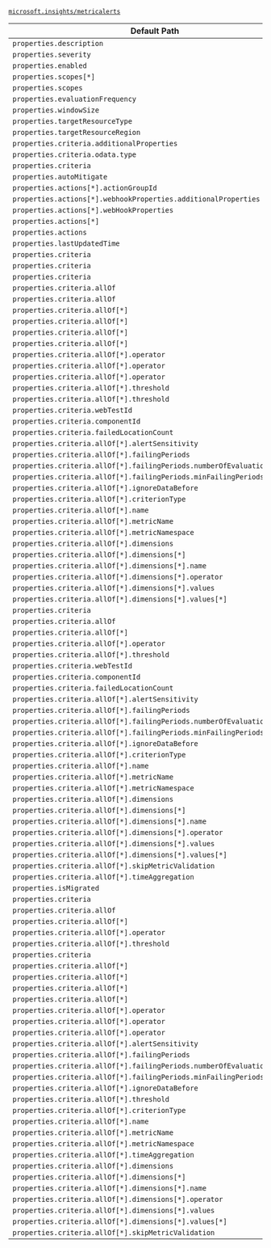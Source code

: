 [`microsoft.insights/metricalerts`](https://docs.microsoft.com/en-us/azure/templates/microsoft.insights/metricalerts)

| Default Path | Alias |
|---|---|
| `properties.description` | `Microsoft.Insights/metricalerts/description` |
| `properties.severity` | `Microsoft.Insights/metricalerts/severity` |
| `properties.enabled` | `Microsoft.Insights/metricalerts/enabled` |
| `properties.scopes[*]` | `Microsoft.Insights/metricalerts/scopes[*]` |
| `properties.scopes` | `Microsoft.Insights/metricalerts/scopes` |
| `properties.evaluationFrequency` | `Microsoft.Insights/metricalerts/evaluationFrequency` |
| `properties.windowSize` | `Microsoft.Insights/metricalerts/windowSize` |
| `properties.targetResourceType` | `Microsoft.Insights/metricalerts/targetResourceType` |
| `properties.targetResourceRegion` | `Microsoft.Insights/metricalerts/targetResourceRegion` |
| `properties.criteria.additionalProperties` | `Microsoft.Insights/metricalerts/criteria.additionalProperties` |
| `properties.criteria.odata.type` | `Microsoft.Insights/metricalerts/criteria.odata.type` |
| `properties.criteria` | `Microsoft.Insights/metricalerts/criteria` |
| `properties.autoMitigate` | `Microsoft.Insights/metricalerts/autoMitigate` |
| `properties.actions[*].actionGroupId` | `Microsoft.Insights/metricalerts/actions[*].actionGroupId` |
| `properties.actions[*].webhookProperties.additionalProperties` | `Microsoft.Insights/metricalerts/actions[*].webhookProperties.additionalProperties` |
| `properties.actions[*].webHookProperties` | `Microsoft.Insights/metricalerts/actions[*].webhookProperties` |
| `properties.actions[*]` | `Microsoft.Insights/metricalerts/actions[*]` |
| `properties.actions` | `Microsoft.Insights/metricalerts/actions` |
| `properties.lastUpdatedTime` | `Microsoft.Insights/metricalerts/lastUpdatedTime` |
| `properties.criteria` | `Microsoft.Insights/metricAlerts/criteria.Microsoft.Azure.Monitor.SingleResourceMultipleMetricCriteria` |
| `properties.criteria` | `Microsoft.Insights/metricAlerts/criteria.Microsoft.Azure.Monitor.WebtestLocationAvailabilityCriteria` |
| `properties.criteria` | `Microsoft.Insights/metricAlerts/criteria.Microsoft.Azure.Monitor.MultipleResourceMultipleMetricCriteria` |
| `properties.criteria.allOf` | `Microsoft.Insights/metricAlerts/criteria.Microsoft.Azure.Monitor.SingleResourceMultipleMetricCriteria.allOf` |
| `properties.criteria.allOf` | `Microsoft.Insights/metricAlerts/criteria.Microsoft.Azure.Monitor.MultipleResourceMultipleMetricCriteria.allOf` |
| `properties.criteria.allOf[*]` | `Microsoft.Insights/metricAlerts/criteria.Microsoft.Azure.Monitor.SingleResourceMultipleMetricCriteria.allOf[*]` |
| `properties.criteria.allOf[*]` | `Microsoft.Insights/metricAlerts/criteria.Microsoft.Azure.Monitor.MultipleResourceMultipleMetricCriteria.allOf[*]` |
| `properties.criteria.allOf[*]` | `Microsoft.Insights/metricAlerts/criteria.Microsoft.Azure.Monitor.MultipleResourceMultipleMetricCriteria.allOf[*].StaticThresholdCriterion` |
| `properties.criteria.allOf[*]` | `Microsoft.Insights/metricAlerts/criteria.Microsoft.Azure.Monitor.MultipleResourceMultipleMetricCriteria.allOf[*].DynamicThresholdCriterion` |
| `properties.criteria.allOf[*].operator` | `Microsoft.Insights/metricAlerts/criteria.Microsoft.Azure.Monitor.SingleResourceMultipleMetricCriteria.allOf[*].operator` |
| `properties.criteria.allOf[*].operator` | `Microsoft.Insights/metricAlerts/criteria.Microsoft.Azure.Monitor.MultipleResourceMultipleMetricCriteria.allOf[*].StaticThresholdCriterion.operator` |
| `properties.criteria.allOf[*].operator` | `Microsoft.Insights/metricAlerts/criteria.Microsoft.Azure.Monitor.MultipleResourceMultipleMetricCriteria.allOf[*].DynamicThresholdCriterion.operator` |
| `properties.criteria.allOf[*].threshold` | `Microsoft.Insights/metricAlerts/criteria.Microsoft.Azure.Monitor.SingleResourceMultipleMetricCriteria.allOf[*].threshold` |
| `properties.criteria.allOf[*].threshold` | `Microsoft.Insights/metricAlerts/criteria.Microsoft.Azure.Monitor.MultipleResourceMultipleMetricCriteria.allOf[*].StaticThresholdCriterion.threshold` |
| `properties.criteria.webTestId` | `Microsoft.Insights/metricAlerts/criteria.Microsoft.Azure.Monitor.WebtestLocationAvailabilityCriteria.webTestId` |
| `properties.criteria.componentId` | `Microsoft.Insights/metricAlerts/criteria.Microsoft.Azure.Monitor.WebtestLocationAvailabilityCriteria.componentId` |
| `properties.criteria.failedLocationCount` | `Microsoft.Insights/metricAlerts/criteria.Microsoft.Azure.Monitor.WebtestLocationAvailabilityCriteria.failedLocationCount` |
| `properties.criteria.allOf[*].alertSensitivity` | `Microsoft.Insights/metricAlerts/criteria.Microsoft.Azure.Monitor.MultipleResourceMultipleMetricCriteria.allOf[*].DynamicThresholdCriterion.alertSensitivity` |
| `properties.criteria.allOf[*].failingPeriods` | `Microsoft.Insights/metricAlerts/criteria.Microsoft.Azure.Monitor.MultipleResourceMultipleMetricCriteria.allOf[*].DynamicThresholdCriterion.failingPeriods` |
| `properties.criteria.allOf[*].failingPeriods.numberOfEvaluationPeriods` | `Microsoft.Insights/metricAlerts/criteria.Microsoft.Azure.Monitor.MultipleResourceMultipleMetricCriteria.allOf[*].DynamicThresholdCriterion.failingPeriods.numberOfEvaluationPeriods` |
| `properties.criteria.allOf[*].failingPeriods.minFailingPeriodsToAlert` | `Microsoft.Insights/metricAlerts/criteria.Microsoft.Azure.Monitor.MultipleResourceMultipleMetricCriteria.allOf[*].DynamicThresholdCriterion.failingPeriods.minFailingPeriodsToAlert` |
| `properties.criteria.allOf[*].ignoreDataBefore` | `Microsoft.Insights/metricAlerts/criteria.Microsoft.Azure.Monitor.MultipleResourceMultipleMetricCriteria.allOf[*].DynamicThresholdCriterion.ignoreDataBefore` |
| `properties.criteria.allOf[*].criterionType` | `Microsoft.Insights/metricAlerts/criteria.Microsoft.Azure.Monitor.MultipleResourceMultipleMetricCriteria.allOf[*].criterionType` |
| `properties.criteria.allOf[*].name` | `Microsoft.Insights/metricAlerts/criteria.Microsoft.Azure.Monitor.MultipleResourceMultipleMetricCriteria.allOf[*].name` |
| `properties.criteria.allOf[*].metricName` | `Microsoft.Insights/metricAlerts/criteria.Microsoft.Azure.Monitor.MultipleResourceMultipleMetricCriteria.allOf[*].metricName` |
| `properties.criteria.allOf[*].metricNamespace` | `Microsoft.Insights/metricAlerts/criteria.Microsoft.Azure.Monitor.MultipleResourceMultipleMetricCriteria.allOf[*].metricNamespace` |
| `properties.criteria.allOf[*].dimensions` | `Microsoft.Insights/metricAlerts/criteria.Microsoft.Azure.Monitor.MultipleResourceMultipleMetricCriteria.allOf[*].dimensions` |
| `properties.criteria.allOf[*].dimensions[*]` | `Microsoft.Insights/metricAlerts/criteria.Microsoft.Azure.Monitor.MultipleResourceMultipleMetricCriteria.allOf[*].dimensions[*]` |
| `properties.criteria.allOf[*].dimensions[*].name` | `Microsoft.Insights/metricAlerts/criteria.Microsoft.Azure.Monitor.MultipleResourceMultipleMetricCriteria.allOf[*].dimensions[*].name` |
| `properties.criteria.allOf[*].dimensions[*].operator` | `Microsoft.Insights/metricAlerts/criteria.Microsoft.Azure.Monitor.MultipleResourceMultipleMetricCriteria.allOf[*].dimensions[*].operator` |
| `properties.criteria.allOf[*].dimensions[*].values` | `Microsoft.Insights/metricAlerts/criteria.Microsoft.Azure.Monitor.MultipleResourceMultipleMetricCriteria.allOf[*].dimensions[*].values` |
| `properties.criteria.allOf[*].dimensions[*].values[*]` | `Microsoft.Insights/metricAlerts/criteria.Microsoft.Azure.Monitor.MultipleResourceMultipleMetricCriteria.allOf[*].dimensions[*].values[*]` |
| `properties.criteria` | `Microsoft.Insights/metricAlerts/criteria.Microsoft-Azure-Monitor-SingleResourceMultipleMetricCriteria` |
| `properties.criteria.allOf` | `Microsoft.Insights/metricAlerts/criteria.Microsoft-Azure-Monitor-SingleResourceMultipleMetricCriteria.allOf` |
| `properties.criteria.allOf[*]` | `Microsoft.Insights/metricAlerts/criteria.Microsoft-Azure-Monitor-SingleResourceMultipleMetricCriteria.allOf[*]` |
| `properties.criteria.allOf[*].operator` | `Microsoft.Insights/metricAlerts/criteria.Microsoft-Azure-Monitor-SingleResourceMultipleMetricCriteria.allOf[*].operator` |
| `properties.criteria.allOf[*].threshold` | `Microsoft.Insights/metricAlerts/criteria.Microsoft-Azure-Monitor-SingleResourceMultipleMetricCriteria.allOf[*].threshold` |
| `properties.criteria.webTestId` | `Microsoft.Insights/metricAlerts/criteria.Microsoft-Azure-Monitor-WebtestLocationAvailabilityCriteria.webTestId` |
| `properties.criteria.componentId` | `Microsoft.Insights/metricAlerts/criteria.Microsoft-Azure-Monitor-WebtestLocationAvailabilityCriteria.componentId` |
| `properties.criteria.failedLocationCount` | `Microsoft.Insights/metricAlerts/criteria.Microsoft-Azure-Monitor-WebtestLocationAvailabilityCriteria.failedLocationCount` |
| `properties.criteria.allOf[*].alertSensitivity` | `Microsoft.Insights/metricAlerts/criteria.Microsoft-Azure-Monitor-MultipleResourceMultipleMetricCriteria.allOf[*].DynamicThresholdCriterion.alertSensitivity` |
| `properties.criteria.allOf[*].failingPeriods` | `Microsoft.Insights/metricAlerts/criteria.Microsoft-Azure-Monitor-MultipleResourceMultipleMetricCriteria.allOf[*].DynamicThresholdCriterion.failingPeriods` |
| `properties.criteria.allOf[*].failingPeriods.numberOfEvaluationPeriods` | `Microsoft.Insights/metricAlerts/criteria.Microsoft-Azure-Monitor-MultipleResourceMultipleMetricCriteria.allOf[*].DynamicThresholdCriterion.failingPeriods.numberOfEvaluationPeriods` |
| `properties.criteria.allOf[*].failingPeriods.minFailingPeriodsToAlert` | `Microsoft.Insights/metricAlerts/criteria.Microsoft-Azure-Monitor-MultipleResourceMultipleMetricCriteria.allOf[*].DynamicThresholdCriterion.failingPeriods.minFailingPeriodsToAlert` |
| `properties.criteria.allOf[*].ignoreDataBefore` | `Microsoft.Insights/metricAlerts/criteria.Microsoft-Azure-Monitor-MultipleResourceMultipleMetricCriteria.allOf[*].DynamicThresholdCriterion.ignoreDataBefore` |
| `properties.criteria.allOf[*].criterionType` | `Microsoft.Insights/metricAlerts/criteria.Microsoft-Azure-Monitor-MultipleResourceMultipleMetricCriteria.allOf[*].criterionType` |
| `properties.criteria.allOf[*].name` | `Microsoft.Insights/metricAlerts/criteria.Microsoft-Azure-Monitor-MultipleResourceMultipleMetricCriteria.allOf[*].name` |
| `properties.criteria.allOf[*].metricName` | `Microsoft.Insights/metricAlerts/criteria.Microsoft-Azure-Monitor-MultipleResourceMultipleMetricCriteria.allOf[*].metricName` |
| `properties.criteria.allOf[*].metricNamespace` | `Microsoft.Insights/metricAlerts/criteria.Microsoft-Azure-Monitor-MultipleResourceMultipleMetricCriteria.allOf[*].metricNamespace` |
| `properties.criteria.allOf[*].dimensions` | `Microsoft.Insights/metricAlerts/criteria.Microsoft-Azure-Monitor-MultipleResourceMultipleMetricCriteria.allOf[*].dimensions` |
| `properties.criteria.allOf[*].dimensions[*]` | `Microsoft.Insights/metricAlerts/criteria.Microsoft-Azure-Monitor-MultipleResourceMultipleMetricCriteria.allOf[*].dimensions[*]` |
| `properties.criteria.allOf[*].dimensions[*].name` | `Microsoft.Insights/metricAlerts/criteria.Microsoft-Azure-Monitor-MultipleResourceMultipleMetricCriteria.allOf[*].dimensions[*].name` |
| `properties.criteria.allOf[*].dimensions[*].operator` | `Microsoft.Insights/metricAlerts/criteria.Microsoft-Azure-Monitor-MultipleResourceMultipleMetricCriteria.allOf[*].dimensions[*].operator` |
| `properties.criteria.allOf[*].dimensions[*].values` | `Microsoft.Insights/metricAlerts/criteria.Microsoft-Azure-Monitor-MultipleResourceMultipleMetricCriteria.allOf[*].dimensions[*].values` |
| `properties.criteria.allOf[*].dimensions[*].values[*]` | `Microsoft.Insights/metricAlerts/criteria.Microsoft-Azure-Monitor-MultipleResourceMultipleMetricCriteria.allOf[*].dimensions[*].values[*]` |
| `properties.criteria.allOf[*].skipMetricValidation` | `Microsoft.Insights/metricAlerts/criteria.Microsoft-Azure-Monitor-MultipleResourceMultipleMetricCriteria.allOf[*].skipMetricValidation` |
| `properties.criteria.allOf[*].timeAggregation` | `Microsoft.Insights/metricAlerts/criteria.Microsoft-Azure-Monitor-MultipleResourceMultipleMetricCriteria.allOf[*].timeAggregation` |
| `properties.isMigrated` | `Microsoft.Insights/metricAlerts/isMigrated` |
| `properties.criteria` | `Microsoft.Insights/metricAlerts/criteria.Microsoft-Azure-Monitor-MultipleResourceMultipleMetricCriteria` |
| `properties.criteria.allOf` | `Microsoft.Insights/metricAlerts/criteria.Microsoft-Azure-Monitor-MultipleResourceMultipleMetricCriteria.allOf` |
| `properties.criteria.allOf[*]` | `Microsoft.Insights/metricAlerts/criteria.Microsoft-Azure-Monitor-MultipleResourceMultipleMetricCriteria.allOf[*]` |
| `properties.criteria.allOf[*].operator` | `Microsoft.Insights/metricAlerts/criteria.Microsoft-Azure-Monitor-MultipleResourceMultipleMetricCriteria.allOf[*].DynamicThresholdCriterion.operator` |
| `properties.criteria.allOf[*].threshold` | `Microsoft.Insights/metricAlerts/criteria.Microsoft-Azure-Monitor-MultipleResourceMultipleMetricCriteria.allOf[*].StaticThresholdCriterion.threshold` |
| `properties.criteria` | `Microsoft.Insights/metricAlerts/criteria.Microsoft-Azure-Monitor-WebtestLocationAvailabilityCriteria` |
| `properties.criteria.allOf[*]` | `Microsoft.Insights/metricAlerts/criteria.Microsoft-Azure-Monitor-MultipleResourceMultipleMetricCriteria.allOf[*].DynamicThresholdCriterion` |
| `properties.criteria.allOf[*]` | `Microsoft.Insights/metricAlerts/criteria.Microsoft-Azure-Monitor-MultipleResourceMultipleMetricCriteria.allOf[*].StaticThresholdCriterion` |
| `properties.criteria.allOf[*]` | `Microsoft.Insights/metricAlerts/criteria.Microsoft-Azure-Monitor-SingleResourceMultipleMetricCriteria.allOf[*].DynamicThresholdCriterion` |
| `properties.criteria.allOf[*]` | `Microsoft.Insights/metricAlerts/criteria.Microsoft-Azure-Monitor-SingleResourceMultipleMetricCriteria.allOf[*].StaticThresholdCriterion` |
| `properties.criteria.allOf[*].operator` | `Microsoft.Insights/metricAlerts/criteria.Microsoft-Azure-Monitor-MultipleResourceMultipleMetricCriteria.allOf[*].StaticThresholdCriterion.operator` |
| `properties.criteria.allOf[*].operator` | `Microsoft.Insights/metricAlerts/criteria.Microsoft-Azure-Monitor-SingleResourceMultipleMetricCriteria.allOf[*].DynamicThresholdCriterion.operator` |
| `properties.criteria.allOf[*].operator` | `Microsoft.Insights/metricAlerts/criteria.Microsoft-Azure-Monitor-SingleResourceMultipleMetricCriteria.allOf[*].StaticThresholdCriterion.operator` |
| `properties.criteria.allOf[*].alertSensitivity` | `Microsoft.Insights/metricAlerts/criteria.Microsoft-Azure-Monitor-SingleResourceMultipleMetricCriteria.allOf[*].DynamicThresholdCriterion.alertSensitivity` |
| `properties.criteria.allOf[*].failingPeriods` | `Microsoft.Insights/metricAlerts/criteria.Microsoft-Azure-Monitor-SingleResourceMultipleMetricCriteria.allOf[*].DynamicThresholdCriterion.failingPeriods` |
| `properties.criteria.allOf[*].failingPeriods.numberOfEvaluationPeriods` | `Microsoft.Insights/metricAlerts/criteria.Microsoft-Azure-Monitor-SingleResourceMultipleMetricCriteria.allOf[*].DynamicThresholdCriterion.failingPeriods.numberOfEvaluationPeriods` |
| `properties.criteria.allOf[*].failingPeriods.minFailingPeriodsToAlert` | `Microsoft.Insights/metricAlerts/criteria.Microsoft-Azure-Monitor-SingleResourceMultipleMetricCriteria.allOf[*].DynamicThresholdCriterion.failingPeriods.minFailingPeriodsToAlert` |
| `properties.criteria.allOf[*].ignoreDataBefore` | `Microsoft.Insights/metricAlerts/criteria.Microsoft-Azure-Monitor-SingleResourceMultipleMetricCriteria.allOf[*].DynamicThresholdCriterion.ignoreDataBefore` |
| `properties.criteria.allOf[*].threshold` | `Microsoft.Insights/metricAlerts/criteria.Microsoft-Azure-Monitor-SingleResourceMultipleMetricCriteria.allOf[*].StaticThresholdCriterion.threshold` |
| `properties.criteria.allOf[*].criterionType` | `Microsoft.Insights/metricAlerts/criteria.Microsoft-Azure-Monitor-SingleResourceMultipleMetricCriteria.allOf[*].criterionType` |
| `properties.criteria.allOf[*].name` | `Microsoft.Insights/metricAlerts/criteria.Microsoft-Azure-Monitor-SingleResourceMultipleMetricCriteria.allOf[*].name` |
| `properties.criteria.allOf[*].metricName` | `Microsoft.Insights/metricAlerts/criteria.Microsoft-Azure-Monitor-SingleResourceMultipleMetricCriteria.allOf[*].metricName` |
| `properties.criteria.allOf[*].metricNamespace` | `Microsoft.Insights/metricAlerts/criteria.Microsoft-Azure-Monitor-SingleResourceMultipleMetricCriteria.allOf[*].metricNamespace` |
| `properties.criteria.allOf[*].timeAggregation` | `Microsoft.Insights/metricAlerts/criteria.Microsoft-Azure-Monitor-SingleResourceMultipleMetricCriteria.allOf[*].timeAggregation` |
| `properties.criteria.allOf[*].dimensions` | `Microsoft.Insights/metricAlerts/criteria.Microsoft-Azure-Monitor-SingleResourceMultipleMetricCriteria.allOf[*].dimensions` |
| `properties.criteria.allOf[*].dimensions[*]` | `Microsoft.Insights/metricAlerts/criteria.Microsoft-Azure-Monitor-SingleResourceMultipleMetricCriteria.allOf[*].dimensions[*]` |
| `properties.criteria.allOf[*].dimensions[*].name` | `Microsoft.Insights/metricAlerts/criteria.Microsoft-Azure-Monitor-SingleResourceMultipleMetricCriteria.allOf[*].dimensions[*].name` |
| `properties.criteria.allOf[*].dimensions[*].operator` | `Microsoft.Insights/metricAlerts/criteria.Microsoft-Azure-Monitor-SingleResourceMultipleMetricCriteria.allOf[*].dimensions[*].operator` |
| `properties.criteria.allOf[*].dimensions[*].values` | `Microsoft.Insights/metricAlerts/criteria.Microsoft-Azure-Monitor-SingleResourceMultipleMetricCriteria.allOf[*].dimensions[*].values` |
| `properties.criteria.allOf[*].dimensions[*].values[*]` | `Microsoft.Insights/metricAlerts/criteria.Microsoft-Azure-Monitor-SingleResourceMultipleMetricCriteria.allOf[*].dimensions[*].values[*]` |
| `properties.criteria.allOf[*].skipMetricValidation` | `Microsoft.Insights/metricAlerts/criteria.Microsoft-Azure-Monitor-SingleResourceMultipleMetricCriteria.allOf[*].skipMetricValidation` |

